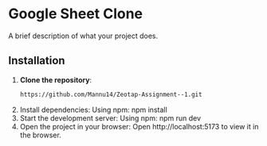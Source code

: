 # Google Sheet Clone

A brief description of what your project does.

## Installation

1. **Clone the repository**:
   ```sh
   https://github.com/Mannu14/Zeotap-Assignment--1.git
2. Install dependencies: Using npm:
   npm install
3. Start the development server: Using npm:
   npm run dev
4. Open the project in your browser:
   Open http://localhost:5173 to view it in the browser.
